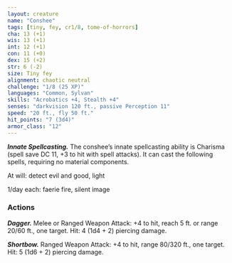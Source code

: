 ```yaml
---
layout: creature
name: "Conshee"
tags: [tiny, fey, cr1/8, tome-of-horrors]
cha: 13 (+1)
wis: 13 (+1)
int: 12 (+1)
con: 11 (+0)
dex: 15 (+2)
str: 6 (-2)
size: Tiny fey
alignment: chaotic neutral
challenge: "1/8 (25 XP)"
languages: "Common, Sylvan"
skills: "Acrobatics +4, Stealth +4"
senses: "darkvision 120 ft., passive Perception 11"
speed: "20 ft., fly 50 ft."
hit_points: "7 (3d4)"
armor_class: "12"
---
```


***Innate Spellcasting.*** The conshee’s innate spellcasting ability is
Charisma (spell save DC 11, +3 to hit with spell attacks). It can cast the
following spells, requiring no material components.

At will: detect evil and good, light

1/day each: faerie fire, silent image

### Actions

***Dagger.*** Melee or Ranged Weapon Attack: +4 to hit, reach 5 ft. or range
20/60 ft., one target. Hit: 4 (1d4 + 2) piercing damage.

***Shortbow.*** Ranged Weapon Attack: +4 to hit, range 80/320 ft., one
target. Hit: 5 (1d6 + 2) piercing damage.
